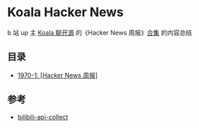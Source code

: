 # Koala Hacker News
 b 站 up 主 [Koala 聊开源](https://space.bilibili.com/489667127) 的《Hacker News 周报》[合集](https://space.bilibili.com/489667127/channel/collectiondetail?sid=249279) 的内容总结

## 目录

- [1970-1: [Hacker News 周报]](HackerNews/1970-1-Hacker-News.md)

## 参考

 - [bilibili-api-collect](https://github.com/SocialSisterYi/bilibili-API-collect)